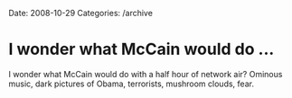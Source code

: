 Date: 2008-10-29
Categories: /archive

# I wonder what McCain would do ...

I wonder what McCain would do with a half hour of network air?  Ominous music, dark pictures of Obama, terrorists, mushroom clouds, fear.

